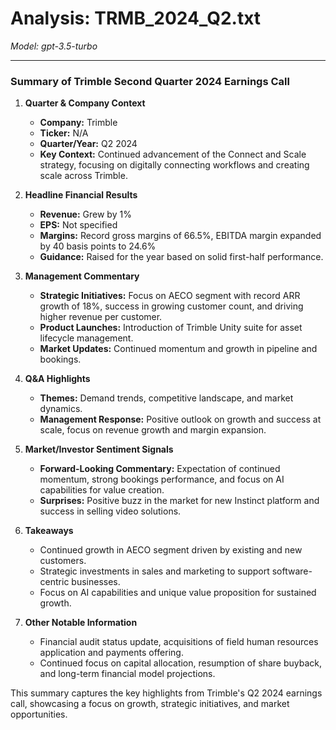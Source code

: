 # Analysis: TRMB_2024_Q2.txt

*Model: gpt-3.5-turbo*

---

### Summary of Trimble Second Quarter 2024 Earnings Call

1. **Quarter & Company Context**
   - **Company:** Trimble
   - **Ticker:** N/A
   - **Quarter/Year:** Q2 2024
   - **Key Context:** Continued advancement of the Connect and Scale strategy, focusing on digitally connecting workflows and creating scale across Trimble.

2. **Headline Financial Results**
   - **Revenue:** Grew by 1%
   - **EPS:** Not specified
   - **Margins:** Record gross margins of 66.5%, EBITDA margin expanded by 40 basis points to 24.6%
   - **Guidance:** Raised for the year based on solid first-half performance.

3. **Management Commentary**
   - **Strategic Initiatives:** Focus on AECO segment with record ARR growth of 18%, success in growing customer count, and driving higher revenue per customer.
   - **Product Launches:** Introduction of Trimble Unity suite for asset lifecycle management.
   - **Market Updates:** Continued momentum and growth in pipeline and bookings.

4. **Q&A Highlights**
   - **Themes:** Demand trends, competitive landscape, and market dynamics.
   - **Management Response:** Positive outlook on growth and success at scale, focus on revenue growth and margin expansion.

5. **Market/Investor Sentiment Signals**
   - **Forward-Looking Commentary:** Expectation of continued momentum, strong bookings performance, and focus on AI capabilities for value creation.
   - **Surprises:** Positive buzz in the market for new Instinct platform and success in selling video solutions.

6. **Takeaways**
   - Continued growth in AECO segment driven by existing and new customers.
   - Strategic investments in sales and marketing to support software-centric businesses.
   - Focus on AI capabilities and unique value proposition for sustained growth.

7. **Other Notable Information**
   - Financial audit status update, acquisitions of field human resources application and payments offering.
   - Continued focus on capital allocation, resumption of share buyback, and long-term financial model projections.

This summary captures the key highlights from Trimble's Q2 2024 earnings call, showcasing a focus on growth, strategic initiatives, and market opportunities.